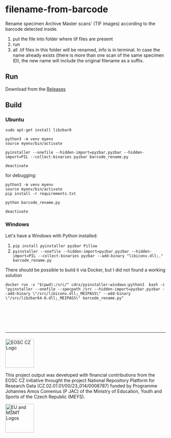 # filename-from-barcode
Rename specimen Archive Master scans' (TIF images) according to the barcode detected inside. 

1) put the file into folder where tif files are present
2) run
3) all .tif files in this folder will be renamed, info is in terminal. In case the name already exists (there is more than one scan of the same specimen ID), the new name will include the original filename as a suffix.

## Run 
Download from the [Releases](https://github.com/biodiversity-cz/filename-from-barcode/releases)

## Build
### Ubuntu
```shell
sudo apt-get install libzbar0

python3 -m venv myenv
source myenv/bin/activate

pyinstaller --onefile --hidden-import=pyzbar.pyzbar --hidden-import=PIL --collect-binaries pyzbar barcode_rename.py

deactivate
```
for debugging:
```shell
python3 -m venv myenv
source myenv/bin/activate
pip install -r requirements.txt

python barcode_rename.py

deactivate
```

### Windows
Let's have a Windows with Python installed:
1) ```pip install pyinstaller pyzbar Pillow```
2) ```pyinstaller --onefile --hidden-import=pyzbar.pyzbar --hidden-import=PIL --collect-binaries pyzbar --add-binary "libiconv.dll;." barcode_rename.py```

There should be possible to build it via Docker, but I did not found a working solution
```shell
docker run -v "$(pwd):/src/" cdrx/pyinstaller-windows:python3  bash -c "pyinstaller --onefile --specpath /src --hidden-import=pyzbar.pyzbar --add-binary \"/src/libiconv.dll;_MEIPASS\" --add-binary \"/src/libzbar64-0.dll;_MEIPASS\" barcode_rename.py"
```


[//]: # (obligatory branding for EOSC.CZ)
<hr style="margin-top: 100px; margin-bottom: 20px">

<p style="text-align: left"> <img src="https://webcentrum.muni.cz/media/3831863/seda_eosc.png" alt="EOSC CZ Logo" height="90"> </p>
This project output was developed with financial contributions from the EOSC CZ initiative throught the project National Repository Platform for Research Data (CZ.02.01.01/00/23_014/0008787) funded by Programme Johannes Amos Comenius (P JAC) of the Ministry of Education, Youth and Sports of the Czech Republic (MEYS).

<p style="text-align: left"> <img src="https://webcentrum.muni.cz/media/3832168/seda_eu-msmt_eng.png" alt="EU and MŠMT Logos" height="90"> </p>
